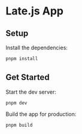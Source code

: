 # Late.js App

## Setup

Install the dependencies:

```bash
pnpm install
```

## Get Started

Start the dev server:

```
pnpm dev
```

Build the app for production:

```
pnpm build
```
